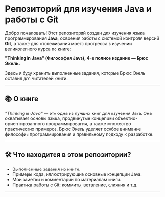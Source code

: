# Репозиторий для изучения Java и работы с Git

Добро пожаловать! Этот репозиторий создан для изучения языка программирования **Java**, освоения работы с системой контроля версий **Git**, а также для отслеживания моего прогресса в изучении великолепного курса по книге:

**"Thinking in Java" (Философия Java), 4-е полное издание — Брюс Экель.**

Здесь я буду хранить выполненные задания, которые Брюс Экель оставил для читателей книги.

---

## 📚 О книге

*"Thinking in Java"* — это одна из лучших книг для изучения Java. Она охватывает основы языка, продвинутые концепции объектно-ориентированного программирования, а также множество практических примеров. Брюс Экель уделяет особое внимание философии программирования и правильному подходу к разработке.

---

## 🛠️ Что находится в этом репозитории?

- Выполненные задания из книги.
- Примеры кода, иллюстрирующие основные концепции Java.
- Мои заметки и комментарии по материалам книги.
- Практика работы с Git: коммиты, ветвление, слияния и т.д.

---

